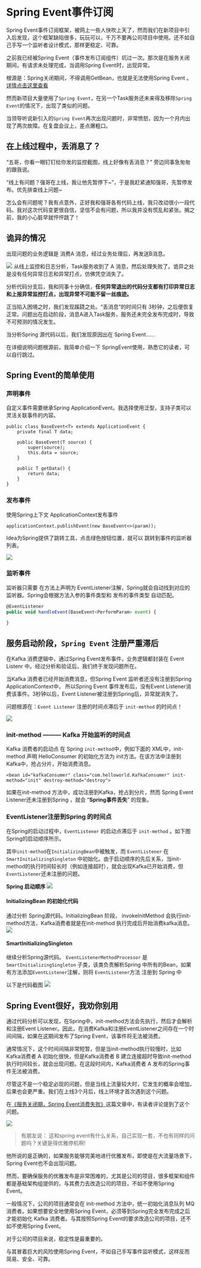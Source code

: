 # Spring Event事件订阅
Spring Event事件订阅框架，被网上一些人快吹上天了，然而我们在新项目中引入后发现，这个框架缺陷很多，玩玩可以，千万不要再公司项目中使用。还不如自己手写一个监听者设计模式，那样更稳定、可靠。

之前我已经被Spring Event（事件发布订阅组件）坑过一次。那次是在服务关闭期间，有请求未处理完成，当调用Spring Event时，出现异常。

根源是：Spring关闭期间，不得调用GetBean，也就是无法使用Spring Event 。[详情点击这里查看](https://juejin.cn/post/7281159113882468371 "https://juejin.cn/post/7281159113882468371")

然而新项目大量使用了`Spring Event`，在另一个Task服务还未来得及移除`Spring Event`的情况下，出现了类似的问题。

当领导听说新引入的`Spring Event`再次出现问题时，非常愤怒，因为一个月内出现了两次故障。在复盘会议上，差点爆粗口。

在上线过程中，丢消息了？
------------

“五哥，你看一眼钉钉给你发的监控截图，线上好像有丢消息？” 旁边同事急匆匆的跟我说。

“线上有问题？强哥在上线，我让他先暂停下~”，于是我赶紧通知强哥，先暂停发布。优先排查线上问题~

怎么会有问题呢？我有点意外，正好我和强哥各有代码上线，我只改动很小一段代码。我对这次代码变更很自信，坚信不会有问题，所以我并没有慌乱和紧张。搁之前，我的小心脏早就怦怦跳了！

诡异的情况
-----

出现问题的业务逻辑是 消费A 消息，经过业务处理后，再发送B消息。

![](https://p3-juejin.byteimg.com/tos-cn-i-k3u1fbpfcp/3e1e17860ed84e12913977ac4b1db986~tplv-k3u1fbpfcp-jj-mark:3024:0:0:0:q75.awebp#?w=1206&h=620&s=91040&e=png&b=fdfdfd)
 从线上监控和日志分析，Task服务收到了 A 消息，然后处理失败了。诡异之处是没有任何异常日志和异常打点，仿佛凭空消失了。

分析代码分支后，我和同事十分确信，**任何异常退出的代码分支都有打印异常日志和上报异常监控打点，出现异常不可能不留一丝痕迹。** 

正当陷入困境之时，我们发现蹊跷之处。“丢消息”的时间只有 3秒钟，之后便恢复正常。问题出在启动阶段，消息A进入Task服务，服务还未完全发布完成时，导致不可预测的情况发生。

当分析Spring 源代码以后，我们发现原因出在 Spring Event……

在详细说明问题根源前，我简单介绍一下 SpringEvent使用，熟悉它的读者，可以自行跳过。

Spring Event的简单使用
-----------------

### 声明事件

自定义事件需要继承Spring ApplicationEvent。我选择使用泛型，支持子类可以灵活关联事件的内容。

```BaseEvent定义
public class BaseEvent<T> extends ApplicationEvent {
    private final T data;
    
    public BaseEvent(T source) {
        super(source);
        this.data = source;
    }

    public T getData() {
        return data;
    }
}

```

### 发布事件

使用Spring上下文 ApplicationContext发布事件

```发布事件
applicationContext.publishEvent(new BaseEvent<>(param));

```

Idea为Spring提供了跳转工具，点击绿色按钮位置，就可以 跳转到事件的监听器列表。

![](https://p6-juejin.byteimg.com/tos-cn-i-k3u1fbpfcp/1418dea000cd4bbf8ec31b24cb9295fa~tplv-k3u1fbpfcp-jj-mark:3024:0:0:0:q75.awebp#?w=1727&h=152&s=51963&e=png&b=101020)

### 监听事件

监听器只需要 在方法上声明为 EventListener注解，Spring就会自动找到对应的监听器。Spring会根据方法入参的事件类型和 发布的事件类型 自动匹配。

```js
@EventListener
public void handleEvent(BaseEvent<PerformParam> event) {
    
}

```

服务启动阶段，`Spring Event` 注册严重滞后
----------------------------

在Kafka 消费逻辑中，通过Spring Event发布事件，业务逻辑都封装在 Event Listenr 中。经过分析和验证后，我们终于发现问题所在。

当Kafka 消费者已经开始消费消息，但Spring Event 监听者还没有注册到Spring ApplicationContext中， 所以Spring Event 事件发布后，没有Event Listener消费该事件。3秒钟以后，Event Listener被注册到Spring后，异常就消失了。

问题根源在：`Event Listener` 注册的时间点滞后于 `init-method` 的时间点！

![](https://p6-juejin.byteimg.com/tos-cn-i-k3u1fbpfcp/eb178aa77c084ca09e3bc39c717cf23e~tplv-k3u1fbpfcp-jj-mark:3024:0:0:0:q75.awebp#?w=516&h=676&s=54432&e=png&b=fdfdfd)

### init-method ——— Kafka 开始监听的时间点

Kafka 消费者的启动点 在 Spring `init-method`中，例如下面的 XML中，init-method 声明 HelloConsumer 的初始化方法为 init方法。在该方法中注册到Kafka中，抢占分片，开始消费消息。

`<bean id="kafkaConsumer" class="com.helloworld.KafkaConsumer" init-method="init" destroy-method="destroy">`

如果在init-method 方法中，成功注册到Kafka，抢占到分片，然而 Spring Event Listener还未注册到Spring ，就会 “**Spring事件丢失**” 的现象。

### EventListener注册到Spring 的时间点

在Spring的启动过程中，`EventListener` 的启动点滞后于 `init-method` 。如下图Spring的启动顺序所示。

其中`init-method`在`InitializingBean`中被触发，而 `EventListener` 在 `SmartInitializingSingleton` 中初始化。由于启动顺序的先后关系，当init-method的执行时间较长时（例如连接超时），就会出现Kafka已开始消费，但`EventListener`还未注册的问题。

**Spring 启动顺序** ![](https://p9-juejin.byteimg.com/tos-cn-i-k3u1fbpfcp/986480364c894f97a0df6eb296eef1a9~tplv-k3u1fbpfcp-jj-mark:3024:0:0:0:q75.awebp#?w=1684&h=1744&s=1091278&e=png&b=fefefe)

#### InitializingBean 的初始化代码

通过分析 Spring源代码。InitializingBean 阶段， invokeInitMethod 会执行init-method方法，Kafka消费者就是在init-method 执行完成后开始消费kafka消息。 ![](https://p9-juejin.byteimg.com/tos-cn-i-k3u1fbpfcp/39512e6ba4c6449aa18728c04d8db09e~tplv-k3u1fbpfcp-jj-mark:3024:0:0:0:q75.awebp#?w=2142&h=1108&s=276353&e=png&b=101020)

#### SmartInitializingSingleton

继续分析Spring源代码。 `EventListenerMethodProcessor` 是 `SmartInitializingSingleton` 子类，该类负责解析Spring 中所有的Bean，如果有方法添加`EventListener`注解，则将 `EventListener`方法 注册到 Spring 中

以下是代码截图 ![](https://p9-juejin.byteimg.com/tos-cn-i-k3u1fbpfcp/c6c57be2d21a48c4a7bbc98ca4377000~tplv-k3u1fbpfcp-jj-mark:3024:0:0:0:q75.awebp#?w=2436&h=1536&s=511208&e=png&b=101020)

Spring Event很好，我劝你别用
--------------------

通过代码分析可以发现，在Spring中，init-method方法会先执行，然后才会解析和注册Event Listener。因此，在消费Kafka和注册EventListener之间存在一个时间间隔，如果在这期间发布了Spring Event，该事件将无法被消费。

通常情况下，这个时间间隔非常短暂，但是当init-method执行较慢时，比如Kafka消费者 A 初始化很快，但是Kafka消费者 B 建立连接超时导致init-method执行时间较长，就会出现问题。在这段时间内，Kafka消费者 A 发布的Spring事件无法被消费。

尽管这不是一个稳定必现的问题，但是当线上流量较大时，它发生的概率会增加，后果也会更严重。我们在上线3个月后，线上环境才首次遇到这个问题。

在[《服务关闭期，Spring Event消费失败》](https://juejin.cn/post/7281159113882468371 "https://juejin.cn/post/7281159113882468371")这篇文章中，有读者评论提到了这个问题。

![](https://p1-juejin.byteimg.com/tos-cn-i-k3u1fbpfcp/e99df7b3b81d426eb50284420eb57add~tplv-k3u1fbpfcp-jj-mark:3024:0:0:0:q75.awebp#?w=1584&h=300&s=81462&e=png&b=ffffff)

> 有朋友说： 这和spring event有什么关系，自己实现一套，不也有同样的问题吗？关键是得优雅停机啊!

他所说的是正确的，如果服务能够完美地进行优雅发布，即使是在大流量场景下，Spring Event也不会出现问题。

然而，要确保服务的优雅发布是非常困难的，尤其是公司的项目，很多框架和组件都是基础架构组提供的，与其费力去改造公司的项目，不如不使用Spring Event。

一般情况下，公司的项目通常会在 init-method 方法中，统一初始化消息队列 MQ 消费者。如果想要安全地使用Spring Event，必须等到Spring完全发布完成之后才能初始化 Kafka 消费者。与其按照Spring Event的要求改造公司的项目，还不如不使用Spring Event。

对于公司的项目来说，稳定性是最重要的。

与其冒着巨大的风险使用Spring Event，不如自己手写事件监听模式，这样反而简易、安全、可靠。